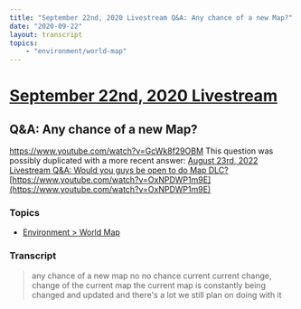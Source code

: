 ```yaml
---
title: "September 22nd, 2020 Livestream Q&A: Any chance of a new Map?"
date: "2020-09-22"
layout: transcript
topics:
    - "environment/world-map"
---
```

# [September 22nd, 2020 Livestream](../2020-09-22.md)
## Q&A: Any chance of a new Map?
https://www.youtube.com/watch?v=GcWk8f29OBM
This question was possibly duplicated with a more recent answer: [August 23rd, 2022 Livestream Q&A: Would you guys be open to do Map DLC?](./yt-OxNPDWP1m9E.md) [https://www.youtube.com/watch?v=OxNPDWP1m9E](https://www.youtube.com/watch?v=OxNPDWP1m9E)


### Topics
* [Environment > World Map](../topics/environment/world-map.md)

### Transcript

> any chance of a new map no no chance current current change, change of the current map the current map is constantly being changed and updated and there's a lot we still plan on doing with it

